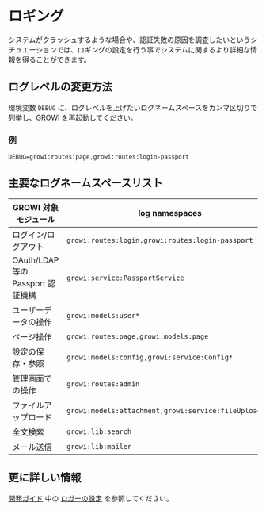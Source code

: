 # ロギング

システムがクラッシュするような場合や、認証失敗の原因を調査したいというシチュエーションでは、ロギングの設定を行う事でシステムに関するより詳細な情報を得ることができます。

## ログレベルの変更方法

環境変数 `DEBUG` に、ログレベルを上げたいログネームスペースをカンマ区切りで列挙し、GROWI を再起動してください。

### 例

```
DEBUG=growi:routes:page,growi:routes:login-passport
```

## 主要なログネームスペースリスト

|GROWI 対象モジュール|log namespaces|
|---|---|
|ログイン/ログアウト|`growi:routes:login,growi:routes:login-passport`|
|OAuth/LDAP 等の Passport 認証機構|`growi:service:PassportService`|
|ユーザーデータの操作|`growi:models:user*`|
|ページ操作|`growi:routes:page,growi:models:page`|
|設定の保存・参照|`growi:models:config,growi:service:Config*`|
|管理画面での操作|`growi:routes:admin`|
|ファイルアップロード|`growi:models:attachment,growi:service:fileUploader*`|
|全文検索|`growi:lib:search`|
|メール送信|`growi:lib:mailer`|

### 

## 更に詳しい情報

[開発ガイド](/ja/dev/) 中の [ロガーの設定](/ja/dev/tips/logger.html) を参照してください。